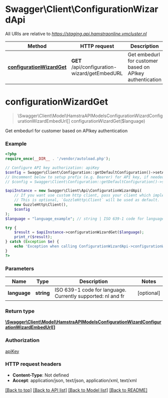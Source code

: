 # Swagger\Client\ConfigurationWizardApi

All URIs are relative to *https://staging.api.hamstraonline.vmcluster.nl*

Method | HTTP request | Description
------------- | ------------- | -------------
[**configurationWizardGet**](ConfigurationWizardApi.md#configurationWizardGet) | **GET** /api/configuration-wizard/getEmbedURL | Get embedurl for customer based on APIkey authentication


# **configurationWizardGet**
> \Swagger\Client\Model\HamstraAPIModelsConfigurationWizardConfigurationWizardEmbedUrl[] configurationWizardGet($language)

Get embedurl for customer based on APIkey authentication

### Example
```php
<?php
require_once(__DIR__ . '/vendor/autoload.php');

// Configure API key authorization: apiKey
$config = Swagger\Client\Configuration::getDefaultConfiguration()->setApiKey('apiKey', 'YOUR_API_KEY');
// Uncomment below to setup prefix (e.g. Bearer) for API key, if needed
// $config = Swagger\Client\Configuration::getDefaultConfiguration()->setApiKeyPrefix('apiKey', 'Bearer');

$apiInstance = new Swagger\Client\Api\ConfigurationWizardApi(
    // If you want use custom http client, pass your client which implements `GuzzleHttp\ClientInterface`.
    // This is optional, `GuzzleHttp\Client` will be used as default.
    new GuzzleHttp\Client(),
    $config
);
$language = "language_example"; // string | ISO 639-1 code for language. Currently supported: nl and fr

try {
    $result = $apiInstance->configurationWizardGet($language);
    print_r($result);
} catch (Exception $e) {
    echo 'Exception when calling ConfigurationWizardApi->configurationWizardGet: ', $e->getMessage(), PHP_EOL;
}
?>
```

### Parameters

Name | Type | Description  | Notes
------------- | ------------- | ------------- | -------------
 **language** | **string**| ISO 639-1 code for language. Currently supported: nl and fr | [optional]

### Return type

[**\Swagger\Client\Model\HamstraAPIModelsConfigurationWizardConfigurationWizardEmbedUrl[]**](../Model/HamstraAPIModelsConfigurationWizardConfigurationWizardEmbedUrl.md)

### Authorization

[apiKey](../../README.md#apiKey)

### HTTP request headers

 - **Content-Type**: Not defined
 - **Accept**: application/json, text/json, application/xml, text/xml

[[Back to top]](#) [[Back to API list]](../../README.md#documentation-for-api-endpoints) [[Back to Model list]](../../README.md#documentation-for-models) [[Back to README]](../../README.md)

